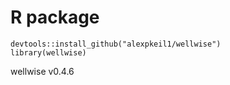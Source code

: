 # R package

    devtools::install_github("alexpkeil1/wellwise")
    library(wellwise)



wellwise v0.4.6